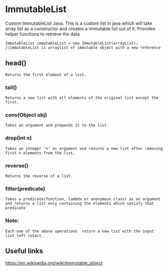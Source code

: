 # ImmutableList
Custom ImmutableList Java.
This is a custom list in java which will take array list as a constructor and creates a immutable list out of it.
Provides helper functions to retrieve the data
```
ImmutableList immutableList = new ImmutableList(arrayList);
//immutableList is arraylist of immutable object with a new reference 
```
## head()
	Returns the first element of a list.
### tail()
	Returns a new list with all elements of the original list except the first.
### cons(Object obj)
	Takes an argument and prepends it to the list.
### drop(int n)
	Takes an integer ‘n’ as argument and returns a new list after removing first n elements from the list.
### reverse()
	Returns the reverse of a list.
### filter(predicate<T>)
	Takes a predicate(function, lambda or anonymous class) as an argument and returns a list only containing the elements which satisfy that predicate
    
### Note:
	Each one of the above operations  return a new list with the input list left intact. 
    
 ## Useful links ##   
 https://en.wikipedia.org/wiki/Immutable_object